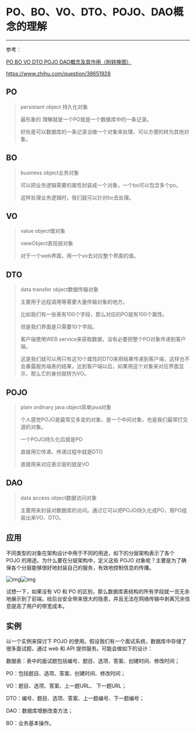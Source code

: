 # PO、BO、VO、DTO、POJO、DAO概念的理解	

------

参考：

[PO BO VO DTO POJO DAO概念及其作用（附转换图）](http://www.blogjava.net/vip01/archive/2007/01/08/92430.html)

<https://www.zhihu.com/question/39651928>



## PO

> persistant object 持久化对象
>
> 最形象的 理解就是一个PO就是一个数据库中的一条记录。
>
> 好处是可以数据库的一条记录当做一个对象来处理，可以方便的转为其他对象。

## BO

> business object业务对象
>
> 可以把业务逻辑需要的属性封装成一个对象，一个bo可以包含多个po。
>
> 这样处理业务逻辑时，我们就可以针对bo去处理。

## VO

> value object值对象
>
> viewObject表现层对象
>
> 对于一个web界面，用一个vo去对应整个界面的值。

## DTO

> data transfer object数据传输对象
>
> 主要用于远程调用等需要大量传输对象的地方。
>
> 比如我们有一张表有100个字段，那么对应的PO就有100个属性。
>
> 但是我们界面是只需要10个字段。
>
> 客户端使用WEB service来获取数据，没有必要把整个PO对象传递到客户端，
>
> 这是我们就可以用只有这10个属性的DTO来把结果传递到客户端，这样也不会暴露服务端表的结果，达到客户端以后，如果用这个对象来对应界面显示，那么它的身份就转为VO。



## POJO

> plain ordinary java object简单java对象
>
> 个人感觉POJO是最常见多变的对象，是一个中间对象，也是我们最常打交道的对象。
>
> 一个POJO持久化后就是PO
>
> 直接用它传递、传递过程中就是DTO
>
> 直接用来对应表示层的就是VO

## DAO

> data access object数据访问对象
>
> 主要用来封装对数据库的访问。通过它可以把POJO持久化成PO，用PO组装出来VO、DTO。



## **应用**

不同类型的对象在架构设计中用于不同的用途，如下的分层架构表示了各个 POJO 的用途。为什么要在分层架构中，定义这些 POJO 对象呢？主要是为了确保各个分层能够很好地封装自己的服务，有效地控制信息的传播。

![img](https://pic2.zhimg.com/50/v2-bbac0456af84c9feb17b03cdd9501222_hd.jpg)![img](https://pic4.zhimg.com/80/v2-5f90150d5e99a7dd5ef58e75ef9c9334_hd.jpg)

试想一下，如果没有 VO 和 PO 的区别，那么数据库表结构的所有字段就一览无余地展示到了前端，给后台安全带来很大的隐患，并且无法在网络传输中剥离冗余信息提高了用户的带宽成本。



## **实例**

以一个实例来探讨下 POJO 的使用。假设我们有一个面试系统，数据库中存储了很多面试题，通过 web 和 API 提供服务。可能会做如下的设计：

数据表：表中的面试题包括编号、题目、选项、答案、创建时间、修改时间；

PO：包括题目、选项、答案、创建时间、修改时间；

VO：题目、选项、答案、上一题URL、 下一题URL；

DTO：编号、题目、选项、答案、上一题编号、下一题编号；

DAO：数据库增删改查方法；

BO：业务基本操作。















